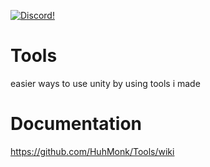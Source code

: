 <a href="https://discord.gg/8tuuGjuEE9"><img src="https://img.shields.io/badge/discord-brightgreen.svg?style=for-the-badge&logo=discord&colorA=23272a&colorB=7289da" alt="Discord!"></a>
# Tools
easier ways to use unity by using tools i made

# Documentation
https://github.com/HuhMonk/Tools/wiki
